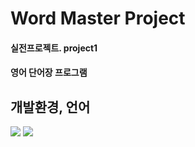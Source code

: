 # Word Master Project
#### 실전프로젝트. project1
#### 영어 단어장 프로그램

## 개발환경, 언어
<img src="https://img.shields.io/badge/Java-FF7F50?style=flat-square&logo=Java&logoColor=white"/>
<img src="https://img.shields.io/badge/Git-F05032?style=flat&logo=Git&logoColor=white"/>
